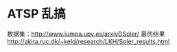 # ATSP 乱搞

数据集：http://www.iumpa.upv.es/arxivDSoler/ 最优结果 http://akira.ruc.dk/~keld/research/LKH/Soler_results.html